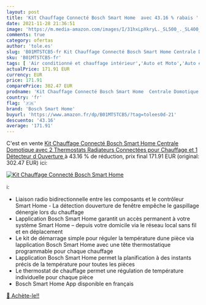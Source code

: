 ```yaml
---
layout: post
title: 'Kit Chauffage Connecté Bosch Smart Home  avec 43.16 % rabais '
date: 2021-11-28 21:36:51
image: 'https://m.media-amazon.com/images/I/31hxLpXkryL._SL500_._SL400_.jpg'
comments: true
category: ofertas
author: 'tole.es'
slug: 'B01MTSTCB5-fr Kit Chauffage Connecté Bosch Smart Home Centrale Domotique...'
sku: 'B01MTSTCB5-fr'
tags: [ 'Air conditionné et chauffage intérieur','Auto et Moto','Auto et moto','Kits de réparation et de rechargement','Moteurs et pièces de moteurs pour auto','Pièces détachées auto','Systèmes de chauffage et de refroidissement','bosch smart home', ]
actualPrice: 171.91 EUR
currency: EUR
price: 171.91
comparePrice: 302.47 EUR
prodname: 'Kit Chauffage Connecté Bosch Smart Home  Centrale Domotique avec 2 Thermostats Radiateurs Connectées pour Chauffage et 1 Détecteur d Ouverture '
country: 'fr'
flag: '🇫🇷'
brand: 'Bosch Smart Home'
buyurl: 'https://www.amazon.fr/dp/B01MTSTCB5/?tag=tolees0d-21'
descuento: '43.16'
average: '171.91'
---
```


C'est en vente [Kit Chauffage Connecté Bosch Smart Home  Centrale Domotique avec 2 Thermostats Radiateurs Connectées pour Chauffage et 1 Détecteur d Ouverture ](https://www.amazon.fr/dp/B01MTSTCB5/?tag=tolees0d-21)  à  43.16 % de réduction, prix final  171.91 EUR (original: 302.47 EUR) ici:

[![Kit Chauffage Connecté Bosch Smart Home ](https://m.media-amazon.com/images/I/31hxLpXkryL._SL500_._SL400_.jpg)](https://www.amazon.fr/dp/B01MTSTCB5/?tag=tolees0d-21)

ℹ️:

- Liaison radio bidirectionnelle entre les composants et le contrôleur Smart Home - La détection douverture de fenêtre empêche le gaspillage dénergie lors du chauffage
- Lapplication Bosch Smart Home garantit un accès permanent à votre système Smart Home – depuis votre domicile via le réseau local sans fil et en déplacement
- Le kit de démarrage simple pour réguler la température dune pièce via lapplication Bosch Smart Home avec une tête thermostatique programmable pour chaque chauffage
- Lapplication Bosch Smart Home permet la planification à des instants précis de la température pour toutes les pièces
- Le thermostat de chauffage permet une régulation de température individuelle pour chaque pièce
- Bosch Smart Home App disponible en français

[🛒 Achète-le!!](https://www.amazon.fr/dp/B01MTSTCB5/?tag=tolees0d-21)
